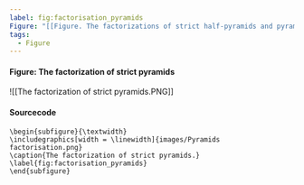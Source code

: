 ```yaml
---
label: fig:factorisation_pyramids
Figure: "[[Figure. The factorizations of strict half-pyramids and pyramids]]"
tags:
  - Figure
---
```

#### Figure: The factorization of strict pyramids

![[The factorization of strict pyramids.PNG]]

#### Sourcecode

```
\begin{subfigure}{\textwidth}
\includegraphics[width = \linewidth]{images/Pyramids factorisation.png}
\caption{The factorization of strict pyramids.}
\label{fig:factorisation_pyramids}
\end{subfigure}
```